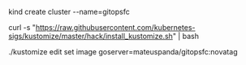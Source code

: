 kind create cluster --name=gitopsfc

curl -s "https://raw.githubusercontent.com/kubernetes-sigs/kustomize/master/hack/install_kustomize.sh"  | bash

./kustomize edit set image goserver=mateuspanda/gitopsfc:novatag